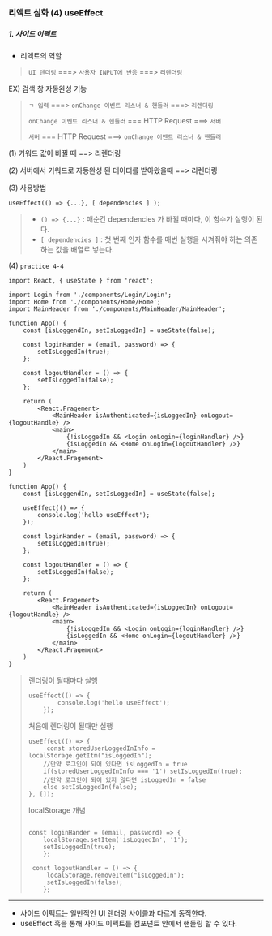 ###  리액트 심화 (4) useEffect 

##### 1. 사이드 이펙트 

* 리액트의 역할

> `UI 렌더링` ===> `사용자 INPUT에 반응` ===> `리렌더링`

EX) 검색 창 자동완성 기능 

> `ㄱ 입력` ===> `onChange 이벤트 리스너 & 핸들러` ===> `리렌더링` 
>
> `onChange 이벤트 리스너 & 핸들러` === HTTP Request ===> `서버`
>
> `서버` === HTTP Request ===> `onChange 이벤트 리스너 & 핸들러`

(1) 키워드 값이 바뀔 때 ==> 리렌더링

(2) 서버에서 키워드로 자동완성 된 데이터를 받아왔을때 ==> 리렌더링

(3) 사용방법 

```react
useEffect(() => {...}, [ dependencies ] );
```

> * `() => {...}` : 매순간 dependencies 가 바뀔 때마다, 이 함수가 실행이 된다. 
> * `[ dependencies ]` : 첫 번째 인자 함수를 매번 실행을 시켜줘야 하는 의존하는 값을 배열로 넣는다.



(4) `practice 4-4`

```react
import React, { useState } from 'react';

import Login from './components/Login/Login';
import Home from './components/Home/Home';
import MainHeader from './components/MainHeader/MainHeader';

function App() {
    const [isLoggendIn, setIsLoggedIn] = useState(false);
    
    const loginHander = (email, password) => {
        setIsLoggedIn(true);
    };
    
    const logoutHandler = () => {
        setIsLoggedIn(false);
    };
    
    return (
    	<React.Fragement>
        	<MainHeader isAuthenticated={isLoggedIn} onLogout={logoutHandle} />
            <main>
            	{!isLoggedIn && <Login onLogin={loginHandler} />}
                {isLoggedIn && <Home onLogin={logoutHandler} />}
            </main>
        </React.Fragement>
    )
}
```



```react
function App() {
    const [isLoggendIn, setIsLoggedIn] = useState(false);
    
    useEffect(() => {
        console.log('hello useEffect');
    });
    
    const loginHander = (email, password) => {
        setIsLoggedIn(true);
    };
    
    const logoutHandler = () => {
        setIsLoggedIn(false);
    };
    
    return (
    	<React.Fragement>
        	<MainHeader isAuthenticated={isLoggedIn} onLogout={logoutHandle} />
            <main>
            	{!isLoggedIn && <Login onLogin={loginHandler} />}
                {isLoggedIn && <Home onLogin={logoutHandler} />}
            </main>
        </React.Fragement>
    )
}
```

> 렌더링이 될때마다 실행 
>
> ```react
> useEffect(() => {
>         console.log('hello useEffect');
>     });
> ```
>
> 처음에 렌더링이 될때만 실행 
>
> ```react
> useEffect(() => {
>      const storedUserLoggedInInfo = localStorage.getItm("isLoggedIn");
>     //만약 로그인이 되어 있다면 isLoggedIn = true
>     if(storedUserLoggedInInfo === '1') setIsLoggedIn(true);
>     //만약 로그인이 되어 있지 않다면 isLoggedIn = false
>     else setIsLoggedIn(false);
> }, []);
> ```
>
> localStorage 개념 
>
> ```react
> 
> const loginHander = (email, password) => {
>     localStorage.setItem('isLoggedIn', '1');
>     setIsLoggedIn(true);
>     };
> 
>  const logoutHandler = () => {
>      localStorage.removeItem("isLoggedIn");
>      setIsLoggedIn(false);
>     };
> ```



---



* 사이드 이펙트는 일반적인 UI 렌더링 사이클과 다르게 동작한다. 
* useEffect 훅을 통해 사이드 이펙트를 컴포넌트 안에서 핸들링 할 수 있다. 



